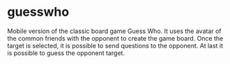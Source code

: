guesswho
========
Mobile version of the classic board game Guess Who. It uses the avatar of the common friends with the opponent to 
create the game board. Once the target is selected, it is possible to send questions to the opponent. At last it is 
possible to guess the opponent target.
